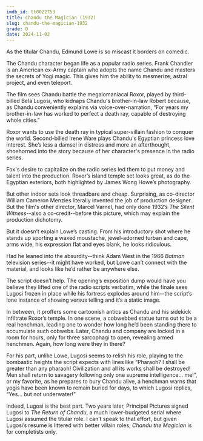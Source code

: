 ```yaml
---
imdb_id: tt0022753
title: Chandu the Magician (1932)
slug: chandu-the-magician-1932
grade: D
date: 2024-11-02
---
```


As the titular Chandu, Edmund Lowe is so miscast it borders on comedic.

The Chandu character began life as a popular radio series. Frank Chandler is an American ex-Army captain who adopts the name Chandu and masters the secrets of Yogi magic. This gives him the ability to mesmerize, astral project, and even teleport.

The film sees Chandu battle the megalomaniacal Roxor, played by third-billed Bela Lugosi, who kidnaps Chandu's brother-in-law Robert because, as Chandu conveniently explains via voice-over-narration, “For years my brother-in-law has worked to perfect a death ray, capable of destroying whole cities.”

Roxor wants to use the death ray in typical super-villain fashion to conquer the world. Second-billed Irene Ware plays Chandu's Egyptian princess love interest. She’s less a damsel in distress and more an afterthought, shoehorned into the story because of her character's presence in the radio series.

Fox's desire to capitalize on the radio series led them to put money and talent into the production. Roxor’s island temple set looks great, as do the Egyptian exteriors, both highlighted by James Wong Howe’s photography.

But other indoor sets look threadbare and cheap. Surprising, as co-director William Cameron Menzies literally invented the job of production designer. But the film's other director, Marcel Varnel, had only done 1932’s <span data-imdb-id="tt0023471">_The Silent Witness_</span>--also a co-credit--before this picture, which may explain the production dichotomy.

But it doesn’t explain Lowe’s casting. From his introductory shot where he stands up sporting a waxed moustache, jewel-adorned turban and cape, arms wide, his expression flat and eyes blank, he looks ridiculous.

Had he leaned into the absurdity--think Adam West in the 1966 _Batman_ television series--it might have worked, but Lowe can’t connect with the material, and looks like he’d rather be anywhere else.

The script doesn’t help. The opening’s exposition dump would have you believe they lifted one of the radio scripts verbatim, while the finale sees Lugosi frozen in place while his fortress explodes around him--the script’s lone instance of showing versus telling and it’s a static image.

In between, it proffers some cartoonish antics as Chandu and his sidekick infiltrate Roxor’s temple. In one scene, a cobwebbed statue turns out to be a real henchman, leading one to wonder how long he’d been standing there to accumulate such cobwebs. Later, Chandu and company are locked in a room for hours, only for three sarcophagi to open, revealing armed henchmen. Again, how long were they in there?

For his part, unlike Lowe, Lugosi seems to relish his role, playing to the bombastic heights the script expects with lines like “Pharaoh? I shall be greater than any pharaoh! Civilization and all its works shall be destroyed! Men shall return to savagery following only one supreme intelligence... me!”, or my favorite, as he prepares to bury Chandu alive, a henchman warns that yogis have been known to remain buried for days, to which Lugosi replies, “Yes... but not underwater!”

Indeed, Lugosi is the best part. Two years later, Principal Pictures signed Lugosi to _The Return of Chandu_, a much lower-budgeted serial where Lugosi assumed the titular role. I can’t speak to that effort, but given Lugosi’s resume is littered with better villain roles, _Chandu the Magician_ is for completists only.
